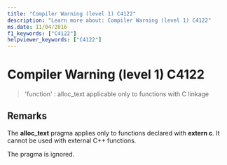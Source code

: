 ```yaml
---
title: "Compiler Warning (level 1) C4122"
description: "Learn more about: Compiler Warning (level 1) C4122"
ms.date: 11/04/2016
f1_keywords: ["C4122"]
helpviewer_keywords: ["C4122"]
---
```

# Compiler Warning (level 1) C4122

> 'function' : alloc_text applicable only to functions with C linkage

## Remarks

The **alloc_text** pragma applies only to functions declared with **extern c**. It cannot be used with external C++ functions.

The pragma is ignored.
